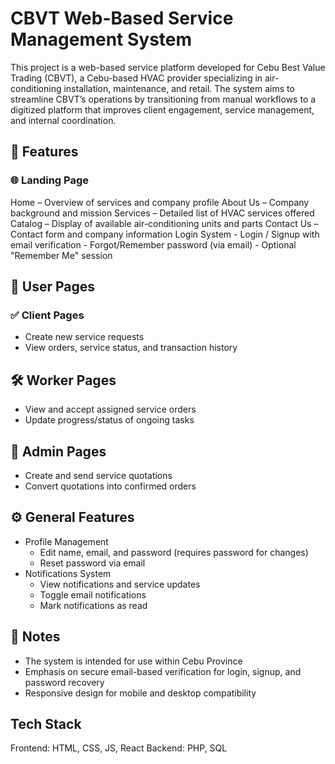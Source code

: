 # CBVT Web-Based Service Management System
This project is a web-based service platform developed for Cebu Best Value Trading (CBVT), a Cebu-based HVAC provider specializing in air-conditioning installation, maintenance, and retail. The system aims to streamline CBVT’s operations by transitioning from manual workflows to a digitized platform that improves client engagement, service management, and internal coordination.

## 🔧 Features
### 🌐 Landing Page
Home – Overview of services and company profile
About Us – Company background and mission
Services – Detailed list of HVAC services offered
Catalog – Display of available air-conditioning units and parts
Contact Us – Contact form and company information
Login System
    - Login / Signup with email verification
    - Forgot/Remember password (via email)
    - Optional "Remember Me" session

## 👥 User Pages
### ✅ Client Pages
- Create new service requests
- View orders, service status, and transaction history

## 🛠️ Worker Pages
- View and accept assigned service orders
- Update progress/status of ongoing tasks

## 🧾 Admin Pages
- Create and send service quotations
- Convert quotations into confirmed orders

## ⚙️ General Features
- Profile Management
    - Edit name, email, and password (requires password for changes)
    - Reset password via email
- Notifications System
    - View notifications and service updates
    - Toggle email notifications
    - Mark notifications as read

## 📌 Notes
- The system is intended for use within Cebu Province
- Emphasis on secure email-based verification for login, signup, and password recovery
- Responsive design for mobile and desktop compatibility

## Tech Stack

Frontend: HTML, CSS, JS, React
Backend: PHP, SQL

